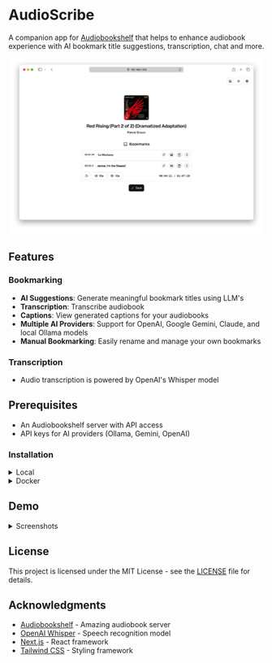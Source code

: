# AudioScribe

A companion app for [Audiobookshelf](https://www.audiobookshelf.org/) that helps to enhance audiobook experience with AI bookmark title suggestions, transcription, chat and more.

![Bookmark Editing](demo/screenshots/edit.png)

## Features

### Bookmarking

- **AI Suggestions**: Generate meaningful bookmark titles using LLM's
- **Transcription**: Transcribe audiobook
- **Captions**: View generated captions for your audiobooks
- **Multiple AI Providers**: Support for OpenAI, Google Gemini, Claude, and local Ollama models
- **Manual Bookmarking**: Easily rename and manage your own bookmarks

### Transcription

- Audio transcription is powered by OpenAI's Whisper model

## Prerequisites

- An Audiobookshelf server with API access
- API keys for AI providers (Ollama, Gemini, OpenAI)

### Installation

<details>
<summary>Local</summary>

#### Dependencies

```sh
brew install ffmpeg
```

#### Ollama
```sh
 # Embedder
ollama pull all-minilm:latest

ollama pull llama3.2:3b 
```

#### Install

```sh
clone git@github.com:shakogegia/audioscribe.git
cd audioscribe
npm install
cp .env.example .env
```

#### Run

```sh
npm run dev

# or 
npm run build
npm run start

```
</details>

<details>
<summary>Docker</summary>

The included `docker-compose.yml` provides a complete setup:

```yaml
version: "3.8"

services:
  audiobook-bookmark-wizard:
    image: shakogegia/audiobook-bookmark-wizard:latest
    container_name: audiobook-bookmark-wizard
    user: "${UID:-1000}:${GID:-1000}"
    ports:
      - 3000:3000
    restart: unless-stopped
    volumes:
      - ./app-data:/app/data # Persist config files
      - ./temp-cache:/tmp/audiobook-wizard # Persist audio cache
```
</details>

## Demo

<details>
<summary>Screenshots</summary>

![Book Search](demo/screenshots/search.png)
![Book Management](demo/screenshots/book.png)
![ASR Transcription](demo/screenshots/asr.png)
![Audiobookshelf](demo/screenshots/audiobookshelf.png)
</details>

## License

This project is licensed under the MIT License - see the [LICENSE](LICENSE) file for details.

## Acknowledgments

- [Audiobookshelf](https://www.audiobookshelf.org/) - Amazing audiobook server
- [OpenAI Whisper](https://github.com/openai/whisper) - Speech recognition model
- [Next.js](https://nextjs.org/) - React framework
- [Tailwind CSS](https://tailwindcss.com/) - Styling framework
